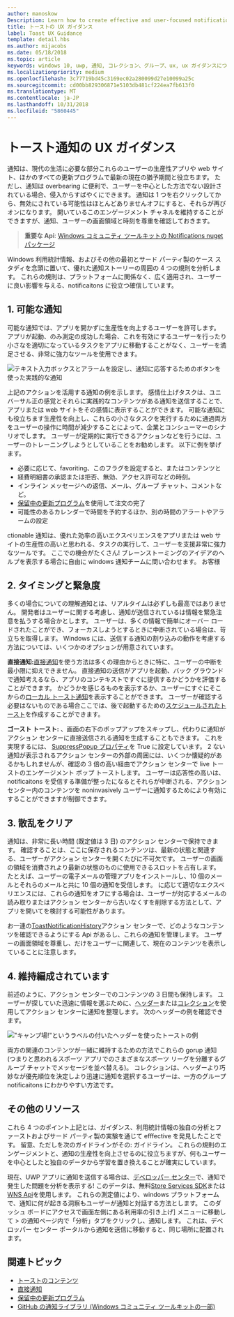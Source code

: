 ```yaml
---
author: manoskow
Description: Learn how to create effective and user-focused notifications that make your users prductive and happy.
title: トーストの UX ガイダンス
label: Toast UX Guidance
template: detail.hbs
ms.author: mijacobs
ms.date: 05/18/2018
ms.topic: article
keywords: windows 10, uwp, 通知, コレクション、グループ、ux, ux ガイダンスについては、ガイダンス、アクション、トースト、アクション センター、noninterruptive、効果的な通知、侵入通知、アクション可能な管理、整理
ms.localizationpriority: medium
ms.openlocfilehash: 3c77719bd45c3169ec02a280099d27e10099a25c
ms.sourcegitcommit: cd00bb829306871e5103db481cf224ea7fb613f0
ms.translationtype: MT
ms.contentlocale: ja-JP
ms.lasthandoff: 10/31/2018
ms.locfileid: "5860445"
---
```

# <a name="toast-notification-ux-guidance"></a>トースト通知の UX ガイダンス
通知は、現代の生活に必要な部分これらのユーザーの生産性アプリや web サイト、ほかのすべての更新プログラムで最新の現在の猶予期間と役立ちます。 ただし、通知は overbearing に便利で、ユーザーを中心とした方法でない設計されている場合、侵入からすばやくにできます。 通知は 1 つを右クリックしてから、無効にされている可能性はほとんどありませんオフにすると、それらが再びオンになります。  開いているこのエンゲージメント チャネルを維持することができますが、通知、ユーザーの画面領域と時刻を尊重を確認しておきます。

> **重要な Api**: [Windows コミュニティ ツールキットの Notifications nuget パッケージ](https://www.nuget.org/packages/Microsoft.Toolkit.Uwp.Notifications/)

Windows 利用統計情報、およびその他の最初とサード パーティ製のケース スタディを念頭に置いて、優れた通知ストーリーの周囲の 4 つの規則を分析します。  これらの規則は、プラットフォームに関係なく、広く適用され、ユーザーに良い影響を与える、notificaitons に役立つ確信しています。

## <a name="1-actionable-notifications"></a>1. 可能な通知
可能な通知では、アプリを開かずに生産性を向上するユーザーを許可します。  アプリが起動、のみ測定の成功した場合、これを有効にするユーザーを行ったり小さなを適切になっているタスクをアプリに移動することがなく、ユーザーを満足させる、非常に強力なツールを使用できます。

![テキスト入力ボックスとアラームを設定し、通知に応答するためのボタンを使った実践的な通知](images/actionable-notification-example01.png)

上記のアクションを活用する通知の例を示します。 感情仕上げタスクは、ユニバーサル正の感覚とそれらに実践的なコンテンツがある通知を送信することで、アプリまたは web サイトをその感情に表示することができます。 可能な通知にも役立ちます生産性を向上し、これらの小さなタスクを実行するために通過両方をユーザーの操作に時間が減少することによって、企業とコンシューマーのシナリオでします。 ユーザーが定期的に実行できるアクションなどを行うには、ユーザーのトレーニングしようとしていることをお勧めします。  以下に例を挙げます。
* 必要に応じて、favoriting、このフラグを設定すると、またはコンテンツと
* 経費明細書の承認または拒否、無効、アクセス許可などの時刻。
* インライン メッセージへの返信、メール、グループ チャット、コメントなど。
* [保留中の更新プログラム](toast-pending-update.md)を使用して注文の完了
* 可能性のあるカレンダーで時間を予約するほか、別の時間のアラートやアラームの設定

ctionable 通知は、優れた効率の高いエクスペリエンスをアプリまたは web サイトの生産性の高いと思われる、タスクの実行して、ユーザーを支援非常に強力なツールです。  ここでの機会がたくさん! ブレーンストーミングのアイデアのヘルプを表示する場合に自由に windows 通知チームに問い合わせます。  お客様 

## <a name="2-timing-and-urgency"></a>2. タイミングと緊急度
多くの場合についての理解通知とは、リアルタイムは必ずしも最高ではありません。 開発者はユーザーに関する考慮し、通知が送信されているは情報を緊急注意を払うする場合かとします。 ユーザーは、多くの情報で簡単にオーバー ロードされたことができ、フォーカスしようとするときに中断されている場合は、苛立ちを取得します。 Windows には、送信する通知の割り込みの動作を考慮する方法については、いくつかのオプションが用意されています。

**直接通知:**[直接通知](raw-notification-overview.md)を使う方法は多くの理由からときに特に、ユーザーの中断を最小限に抑えできません。  直接通知の送信がアプリを起動、バック グラウンドで通知考えるなら、アプリのコンテキストですぐに提供するかどうかを評価することができます。 かどうかを感じるものを表示するか、ユーザーにすぐにそこからの[ローカル トースト通知](send-local-toast.md)を表示することができます。  ユーザーが確認する必要はないものである場合ここでは、後で起動するための[スケジュールされたトースト](https://blogs.msdn.microsoft.com/tiles_and_toasts/2016/09/30/quickstart-sending-an-alarm-in-windows-10/)を作成することができます。

**ゴースト トースト:** 、画面の右下のポップアップをスキップし、代わりに通知がアクション センターに直接送信される通知を生成することもできます。 これを実現するには、 [SuppressPopup プロパティ](https://docs.microsoft.com/en-us/uwp/api/windows.ui.notifications.toastnotification.suppresspopup)を True に設定しています。 2 ない通知が表示されるアクション センターの外部の周囲には、いくつか懐疑的があるかもしれませんが、確認の 3 倍の高い経由でアクション センターで live トーストのエンゲージメント ポップ トーストします。  ユーザーは応答性の高いは、notificaitons を受信する準備が整ったになるとそれらが中断される、アクション センター内のコンテンツを noninvasively ユーザーに通知するためにより有効にすることができますが制御できます。

## <a name="3-clear-out-the-clutter"></a>3. 散乱をクリア
通知は、非常に長い時間 (既定値は 3 日) のアクション センターで保持できます。  確認することは、ここに保存されるコンテンツは、最新の状態と関連する、ユーザーがアクション センターを開くたびに不可欠です。 ユーザーの画面の領域を消費されより最新の状態のものに使用できるスロットを占有します。  たとえば、ユーザーの電子メールの管理アプリをインストールし、10 個のメールとそれらのメールと共に 10 個の通知を受信します。  に応じて適切なエクスペリエンスには、これらの通知をオフにする場合は、ユーザーが対応するメールの読み取りまたはアクション センターから古いなくすを削除する方法として、アプリを開いてを検討する可能性があります。

お一連の[ToastNotificationHistory](https://docs.microsoft.com/en-us/uwp/api/windows.ui.notifications.toastnotificationhistory)アクション センターで、どのようなコンテンツを確認できるようにする Api があるし、これらの通知を管理します。 ユーザーの画面領域を尊重し、だけをユーザーに関連して、現在のコンテンツを表示していることに注意します。

## <a name="4-keeping-organized"></a>4. 維持編成されています
前述のように、アクション センターでのコンテンツの 3 日間も保持します。  ユーザーが探していた迅速に情報を選ぶために、[ヘッダー](https://docs.microsoft.com/en-us/windows/uwp/design/shell/tiles-and-notifications/toast-headers)または[コレクション](https://docs.microsoft.com/en-us/uwp/api/windows.ui.notifications.toastcollection)を使用してアクション センターに通知を整理します。 次のヘッダーの例を確認できます。

!["キャンプ場!"というラベルの付いたヘッダーを使ったトーストの例](images/toast-headers-action-center.png)

両方の関連のコンテンツが一緒に維持するための方法でこれらの gorup 通知 (つまりと思われるスポーツ アプリでのさまざまなスポーツ リーグを分離するグループ チャットでメッセージを並べ替える)。 コレクションは、ヘッダーより巧妙なが優先順位を決定しより迅速に通知を選択するユーザーは、一方のグループ notificaitons にわかりやすい方法です。 

## <a name="other-resources"></a>その他のリソース
これら 4 つのポイント上記とは、ガイダンス、利用統計情報の独自の分析とファーストおよびサード パーティ製の実験を通じて efffective を発見したことです。 留意、ただしを次のガイドラインがその: ガイドライン。  これらの規則のエンゲージメントと、通知の生産性を向上させるのに役立ちますが、何もユーザーを中心としたと独自のデータから学習を置き換えることが確実にしています。  

現在、UWP アプリに通知を送信する場合は、[デベロッパー センター](https://developer.microsoft.com/en-us/windows)で、通知で発生した問題を分析を表示する! このデータは、無料[Store Services SDK](https://marketplace.visualstudio.com/items?itemName=AdMediator.MicrosoftStoreServicesSDK)または[WNS Api](https://docs.microsoft.com/en-us/windows/uwp/design/shell/tiles-and-notifications/windows-push-notification-services--wns--overview)を使用します。 これらの測定値により、windows プラットフォームで、通知に何が起きる洞察もユーザーが通知と対話する方法とします。 このダッシュ ボードにアクセスで画面左側にある利用率の引き上げ] メニューに移動して > の通知ページ内で「分析」タブをクリックし、通知します。  これは、デベロッパー センター ポータルから通知を送信に移動すると、同じ場所に配置されます。

## <a name="related-topics"></a>関連トピック

* [トーストのコンテンツ](adaptive-interactive-toasts.md)
* [直接通知](raw-notification-overview.md)
* [保留中の更新プログラム](toast-pending-update.md)
* [GitHub の通知ライブラリ (Windows コミュニティ ツールキットの一部)](https://github.com/Microsoft/UWPCommunityToolkit/tree/master/Microsoft.Toolkit.Uwp.Notifications)
